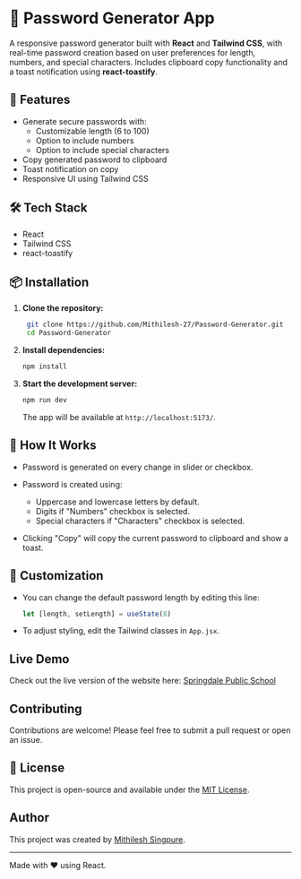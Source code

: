 # 🔐 Password Generator App

A responsive password generator built with **React** and **Tailwind CSS**, with real-time password creation based on user preferences for length, numbers, and special characters. Includes clipboard copy functionality and a toast notification using **react-toastify**.

## 🚀 Features

- Generate secure passwords with:
  - Customizable length (6 to 100)
  - Option to include numbers
  - Option to include special characters
- Copy generated password to clipboard
- Toast notification on copy
- Responsive UI using Tailwind CSS

## 🛠️ Tech Stack

- React
- Tailwind CSS
- react-toastify

## 📦 Installation

1. **Clone the repository:**

   ```bash
    git clone https://github.com/Mithilesh-27/Password-Generator.git
    cd Password-Generator
    ````

2. **Install dependencies:**

   ```bash
   npm install
   ```

3. **Start the development server:**

   ```bash
   npm run dev
   ```

   The app will be available at `http://localhost:5173/`.

## 🧪 How It Works

* Password is generated on every change in slider or checkbox.
* Password is created using:

  * Uppercase and lowercase letters by default.
  * Digits if "Numbers" checkbox is selected.
  * Special characters if "Characters" checkbox is selected.
* Clicking "Copy" will copy the current password to clipboard and show a toast.

## 🔧 Customization

* You can change the default password length by editing this line:

  ```js
  let [length, setLength] = useState(8)
  ```

* To adjust styling, edit the Tailwind classes in `App.jsx`.

## Live Demo

Check out the live version of the website here: [Springdale Public School](https://school-website-omega-gray.vercel.app/)

## Contributing

Contributions are welcome! Please feel free to submit a pull request or open an issue.

## 📝 License

This project is open-source and available under the [MIT License](LICENSE).

## Author

This project was created by [Mithilesh Singpure](https://github.com/Mithilesh-27).

---

Made with ❤️ using React.
